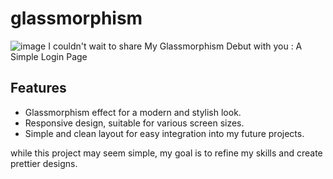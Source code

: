 # glassmorphism
![image](https://github.com/nouha-ech/glassmorphism/assets/154752182/387c06e7-951a-4024-8681-e128d6b8d177)
I couldn't wait to share My Glassmorphism Debut with you : A Simple Login Page

## Features

- Glassmorphism effect for a modern and stylish look.
- Responsive design, suitable for various screen sizes.
- Simple and clean layout for easy integration into my future projects.

while this project may seem simple, my goal is to refine my skills and create prettier designs. 
